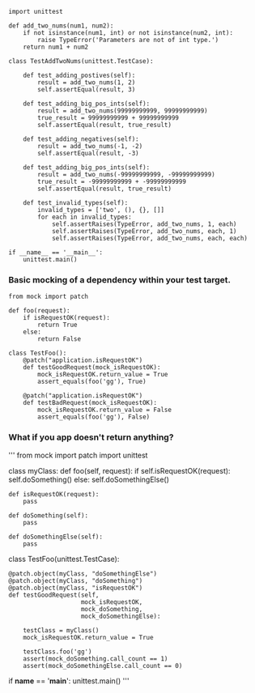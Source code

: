 ```
import unittest

def add_two_nums(num1, num2):
    if not isinstance(num1, int) or not isinstance(num2, int):
        raise TypeError('Parameters are not of int type.')
    return num1 + num2

class TestAddTwoNums(unittest.TestCase):
    
    def test_adding_postives(self):
        result = add_two_nums(1, 2)
        self.assertEqual(result, 3)
        
    def test_adding_big_pos_ints(self):
        result = add_two_nums(99999999999, 99999999999)
        true_result = 99999999999 + 99999999999
        self.assertEqual(result, true_result)
        
    def test_adding_negatives(self):
        result = add_two_nums(-1, -2)
        self.assertEqual(result, -3)
        
    def test_adding_big_pos_ints(self):
        result = add_two_nums(-99999999999, -99999999999)
        true_result = -99999999999 + -99999999999
        self.assertEqual(result, true_result)
        
    def test_invalid_types(self):
        invalid_types = ['two', (), {}, []]
        for each in invalid_types:
            self.assertRaises(TypeError, add_two_nums, 1, each)
            self.assertRaises(TypeError, add_two_nums, each, 1)
            self.assertRaises(TypeError, add_two_nums, each, each)
            
if __name__ == '__main__':
    unittest.main()
```

### Basic mocking of a dependency within your test target.
```
from mock import patch

def foo(request):
    if isRequestOK(request):
        return True
    else:
        return False
    
class TestFoo():
    @patch("application.isRequestOK")
    def testGoodRequest(mock_isRequestOK):
        mock_isRequestOK.return_value = True
        assert_equals(foo('gg'), True)
        
    @patch("application.isRequestOK")
    def testBadRequest(mock_isRequestOK):
        mock_isRequestOK.return_value = False
        assert_equals(foo('gg'), False)
```

### What if you app doesn't return anything?
'''
from mock import patch
import unittest

class myClass:
    def foo(self, request):
        if self.isRequestOK(request):
            self.doSomething()
        else:
            self.doSomethingElse()
            
    def isRequestOK(request):
        pass
        
    def doSomething(self):
        pass
    
    def doSomethingElse(self):
        pass
    
class TestFoo(unittest.TestCase):
    
    @patch.object(myClass, "doSomethingElse")
    @patch.object(myClass, "doSomething")
    @patch.object(myClass, "isRequestOK")
    def testGoodRequest(self, 
                        mock_isRequestOK,
                        mock_doSomething, 
                        mock_doSomethingElse):
                
        testClass = myClass()
        mock_isRequestOK.return_value = True
        
        testClass.foo('gg')
        assert(mock_doSomething.call_count == 1)
        assert(mock_doSomethingElse.call_count == 0)
        
if __name__ == '__main__':
    unittest.main()
'''
